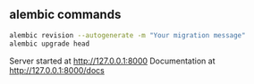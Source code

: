 ## alembic commands

```bash
alembic revision --autogenerate -m "Your migration message"
alembic upgrade head
```

Server started at http://127.0.0.1:8000
Documentation at http://127.0.0.1:8000/docs